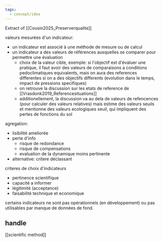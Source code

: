 ```yaml
---
tags:
  - concept/idea
---
```

Extract of [[Cousin2025_Preserverqualite]]

valeurs mesurées d'un indicateur:
- un indicateur est associé à une méthode de mesure ou de calcul
- un indicateur a des valeurs de références auxquelles se comparer pour permettre une évaluation
	- choix de la valeur cible, exemple: si l'objectif est d'évaluer une pratique, il faut avoir des valeurs de comparaisons a conditions pedoclimatiques equivalents, mais on aura des references differentes si on a des objectifs differents (evolution dans le temps, impact de pressions specifiques)
	- on retrouve la discussion sur les etats de reference de [[Vrasdonk2019_Referencesituations]]
	- additionellement, la discussion va au dela de valeurs de refencences (pour calculer des valeurs relatives) mais estime des valeurs seuils et mentionne des valeurs ecologiques seuil, qui impliquent des pertes de fonctions du sol

agregation:
- lisibilité ameliorée
- perte d'info
	- risque de redondance
	- risque de compensations
	- evaluation de la dynamique moins pertinente
- alternative: critere déclassant

criteres de choix d'indicateurs
- pertinence scientifique
- capacité a informer
- légitimité (acceptance)
- faisabilité technique et economique

certains indicateurs ne sont pas opérationnels (en développement) ou pas utilisables par manque de données de fond.

## handle
[[scientific method]]